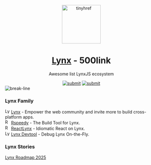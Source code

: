 <div align="center"><a target="_blank" href="https://tinyhref.com"><img src="https://i.imgur.com/cY13Vvb.png" height="128" alt="tinyhref"/></a></div>
<h1 align="center"><a target="_blank" href="https://500link.com/lynxjs">Lynx</a> - 500link</h1>
<p align="center">Awesome list LynxJS ecosystem</p>

<div align="center"><a target="_blank" href="https://500link.com/submit"><img src="https://img.shields.io/badge/Submit-c32769.svg?style=flat" alt="submit"/></a>
<a target="_blank" href="https://x.com/intent/follow?screen_name=tinyhref"><img src="https://img.shields.io/twitter/follow/tinyhref" alt="submit"/></a></div>

<img src="https://i.imgur.com/waxVImv.png" alt="break-line"/>

<h3>Lynx Family</h3>

<div><img width="16" src="https://i.imgur.com/ZMw21gh.png" alt="Lynx"/> <a target="_blank" href="https://500link.com/lynxjs">Lynx</a> - Empower the web community and invite more to build cross-platform apps.</div>
<div><img width="16" src="https://i.imgur.com/8HZN9bD.png" alt="Rspeedy"/> <a target="_blank" href="https://500link.com/rspeedy">Rspeedy</a> - The Build Tool for Lynx.</div>
<div><img width="16" src="https://i.imgur.com/R7cNDsO.png" alt="ReactLynx"/> <a target="_blank" href="https://500link.com/react-lynx">ReactLynx</a> - Idiomatic React on Lynx.</div>
<div><img width="16" src="https://i.imgur.com/GODNOe1.png" alt="Lynx Devtool"/> <a target="_blank" href="https://500link.com/lynx-devtool">Lynx Devtool</a> - Debug Lynx On-the-Fly.</div>
<h3>Lynx Stories</h3>

<div><a target="_blank" href="https://500link.com/P4jQVESiS">Lynx Roadmap 2025</a></div>
